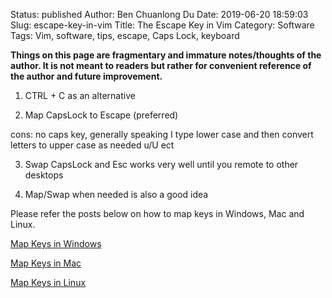 Status: published
Author: Ben Chuanlong Du
Date: 2019-06-20 18:59:03
Slug: escape-key-in-vim
Title: The Escape Key in Vim
Category: Software
Tags: Vim, software, tips, escape, Caps Lock, keyboard

**Things on this page are fragmentary and immature notes/thoughts of the author. It is not meant to readers but rather for convenient reference of the author and future improvement.**
 

1. CTRL + C as an alternative

2. Map CapsLock to Escape (preferred)

cons: no caps key, 
generally speaking I type lower case and then convert letters to upper case as needed 
u/U ect 

3. Swap CapsLock and Esc 
works very well until you remote to other desktops

4. Map/Swap when needed is also a good idea

Please refer the posts below on how to map keys in Windows, Mac and Linux.

[Map Keys in Windows](http://www.legendu.net/misc/blog/map-keys-in-windows/)

[Map Keys in Mac](http://www.legendu.net/en/blog/map-keys-in-mac/)

[Map Keys in Linux](http://www.legendu.net/en/blog/map-keys-in-linux/)

